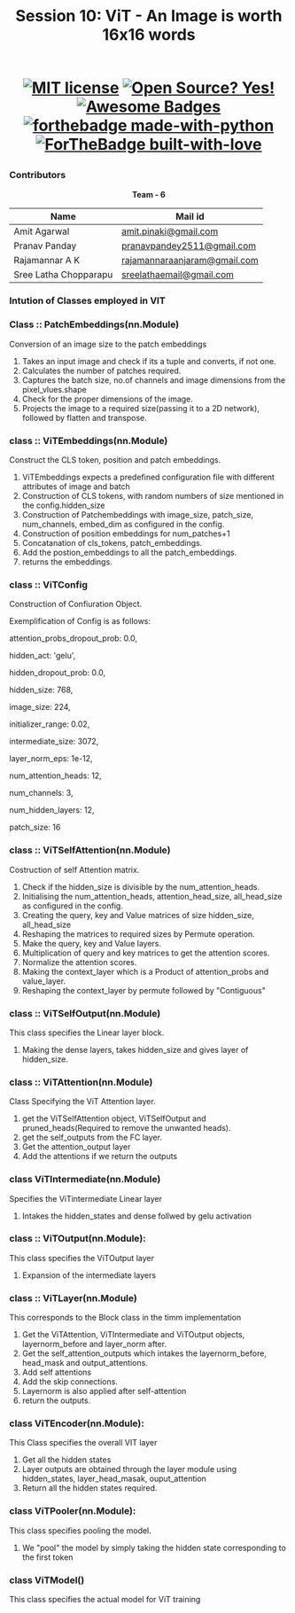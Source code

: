 <br/>
<h1 align="center">Session 10: ViT - An Image is worth 16x16 words
<br/>
<!-- toc -->
    <br>
    
[![MIT license](https://img.shields.io/badge/License-MIT-blue.svg)](https://lbesson.mit-license.org/)
[![Open Source? Yes!](https://badgen.net/badge/Open%20Source%20%3F/Yes%21/blue?icon=github)](https://github.com/RajamannarAanjaram/badges/)
[![Awesome Badges](https://img.shields.io/badge/badges-awesome-green.svg)](https://github.com/RajamannarAanjaram/badges)
    <br>
[![forthebadge made-with-python](http://ForTheBadge.com/images/badges/made-with-python.svg)](https://www.python.org/)
[![ForTheBadge built-with-love](http://ForTheBadge.com/images/badges/built-with-love.svg)](https://GitHub.com/RajamannarAanjaram/)

### Contributors

<p align="center"> <b>Team - 6</b> <p>
    
| <centre>Name</centre> | <centre>Mail id</centre> | 
| ------------ | ------------- |
| <centre>Amit Agarwal</centre>         | <centre>amit.pinaki@gmail.com</centre>    |
| <centre>Pranav Panday</centre>         | <centre>pranavpandey2511@gmail.com</centre>    |
| <centre>Rajamannar A K</centre>         | <centre>rajamannaraanjaram@gmail.com</centre>    |
| <centre>Sree Latha Chopparapu</centre>         | <centre>sreelathaemail@gmail.com</centre>    |\\

<!-- toc -->

### Intution of Classes employed in VIT

### Class :: PatchEmbeddings(nn.Module)
Conversion of an image size to the patch embeddings
1. Takes an input image and check if its a tuple and converts, if not one. 
2. Calculates the number of patches required.
3. Captures the batch size, no.of channels and image dimensions from the pixel_vlues.shape 
4. Check for the proper dimensions of the image.
5. Projects the image to a required size(passing it to a 2D network), followed by flatten and transpose.

### class :: ViTEmbeddings(nn.Module)
Construct the CLS token, position and patch embeddings.
1. ViTEmbeddings expects a predefined configuration file with different attributes of image and batch
2. Construction of CLS tokens, with random numbers of size mentioned in the config.hidden_size
3. Construction of Patchembeddings with image_size, patch_size, num_channels, embed_dim as configured in the config.
4. Construction of position embeddings for num_patches+1
5. Concatanation of cls_tokens, patch_embeddings.
6. Add the postion_embeddings to all the patch_embeddings.
7. returns the embeddings.

### class :: ViTConfig
Construction of Confiuration Object.

Exemplification of Config is as follows:


attention_probs_dropout_prob: 0.0,
 
 hidden_act: 'gelu',

 hidden_dropout_prob: 0.0,

 hidden_size: 768,

 image_size: 224,

 initializer_range: 0.02,

 intermediate_size: 3072,

 layer_norm_eps: 1e-12,

 num_attention_heads: 12,

 num_channels: 3,

 num_hidden_layers: 12,

 patch_size: 16

 ### class :: ViTSelfAttention(nn.Module)
Costruction of self Attention matrix.
1. Check if the hidden_size is divisible by the num_attention_heads.
2. Initialising the num_attention_heads, attention_head_size, all_head_size as configured in the config.
3. Creating the query, key and Value matrices of size hidden_size, all_head_size
4. Reshaping the matrices to required sizes by Permute operation.
5. Make the query, key and Value layers.
6. Multiplication of query and key matrices to get the attention scores.
7. Normalize the attention scores.
8. Making the context_layer which is a Product of attention_probs and value_layer.
9. Reshaping the context_layer by permute followed by "Contiguous"

### class :: ViTSelfOutput(nn.Module)
This class specifies the Linear layer block.
1. Making the dense layers, takes hidden_size and gives layer of hidden_size.

### class :: ViTAttention(nn.Module)
Class Specifying the ViT Attention layer.
1. get the ViTSelfAttention object, ViTSelfOutput and pruned_heads(Required to remove the unwanted heads).
2. get the self_outputs from the FC layer.
3. Get the attention_output layer
4. Add the attentions if we return the outputs

### class ViTIntermediate(nn.Module)
Specifies the ViTintermediate Linear layer
1. Intakes the hidden_states and dense follwed by gelu activation

### class :: ViTOutput(nn.Module):
This class specifies the ViTOutput layer
1. Expansion of the intermediate layers

### class :: ViTLayer(nn.Module)
This corresponds to the Block class in the timm implementation
1. Get the ViTAttention, ViTIntermediate and ViTOutput objects, layernorm_before and layer_norm after.
2. Get the self_attention_outputs which intakes the layernorm_before, head_mask and output_attentions.
3. Add self attentions 
4. Add the skip connections.
5. Layernorm is also applied after self-attention
6. return the outputs.

### class ViTEncoder(nn.Module):
This Class specifies the overall VIT layer
1. Get all the hidden states
2. Layer outputs are obtained through the layer module using hidden_states, layer_head_masak, ouput_attention
3. Return all the hidden states required.

### class ViTPooler(nn.Module):
This class specifies pooling the model.
1. We "pool" the model by simply taking the hidden state corresponding to the first token 

### class ViTModel()
This class specifies the actual model for ViT training
